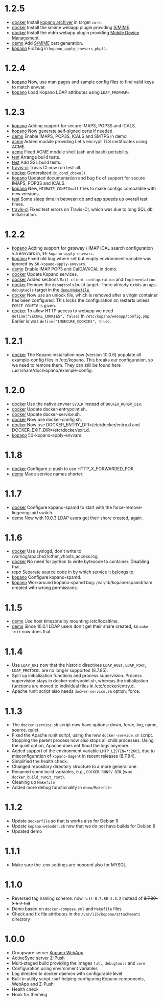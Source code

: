 # 1.2.5

- [docker](Dockerfile) Install [kopano archiver](https://documentation.kopano.io/kopano_archiver_manual/) in target `core`.
- [docker](Dockerfile) Install the smime webapp plugin providing [S/MIME](https://kopano.com/blog/s-mime-plugin-description/).
- [docker](Dockerfile) Install the mdm webapp plugin providing [Mobile Device Management](https://documentation.kopano.io/webapp_mdm_manual/).
- [demo](demo) Add [S/MIME](https://kopano.com/blog/s-mime-plugin-description/) cert generation.
- [kopano](src/kopano/entry.d/10-kopano-common) Fix bug in `kopano_apply_envvars_php()`.

# 1.2.4

- [kopano](src/kopano) Now, use man pages and sample config files to find valid keys to match envvar.
- [kopano](src/kopano) Load Kopano LDAP attributes using `LDAP_PROPMAP=`.

# 1.2.3

- [kopano](src/kopano) Adding support for secure IMAPS, POP3S and ICALS.
- [kopano](src/kopano) Now generate self-signed certs if needed.
- [demo](demo) Enable IMAPS, POP3S, ICALS and SMTPS in demo.
- [acme](src/acme) Added module providing Let's encrypt TLS certificates using ACME.
- [acme](src/acme) Fixed ACME module shell (ash and bash) portability.
- [test](test/Makefile) Arrange build tests.
- [test](test/Makefile) Add SSL build tests.
- [travis-ci](.travis.yml) Travis CI now run test-all.
- [docker](src/docker/bin/docker-config.sh) Generalized `dc_cond_chown()`.
- [kopano](src/kopano) Updated documentation and bug fix of support for secure IMAPS, POP3S and ICALS.
- [kopano](src/kopano) New, `MIGRATE_CONFIG=all` tries to make configs compatible with new versions.
- [test](test/Makefile) Some sleep time in between db and app speeds up overall test times.
- [travis-ci](.travis.yml) Fixed test errors on Travis-CI, which was due to long SQL db initialization.

# 1.2.2

- [kopano](src/kopano) Adding support for gateway / IMAP iCAL search configuration via envvars in, `50-kopano-apply-envvars`.
- [kopano](src/kopano) Fixed old bug where set but empty environment variable was ignored by `50-kopano-apply-envvars`.
- [demo](demo) Enable IMAP POP3 and CalDAV/iCAL in demo.
- [docker](Dockerfile) Update Kopano services.
- [docker](README.md) Added sections `Mail client configuration` and `Implementation`.
- [docker](Dockerfile) Remove the `debugtools` build target. There already exists an `app-debugtools` target in the [`demo/Makefile`](demo/Makefile).
- [docker](Dockerfile) Now use an unlock file, which is removed after a virgin container has been configured. This locks the configuration on restarts unless `FORCE_CONFIG` is given.
- [docker](Dockerfile) To allow HTTP access to webapp we need `define("SECURE_COOKIES", false)` in `/etc/kopano/webapp/config.php`. Earlier is was `define("INSECURE_COOKIES", true)`.

# 1.2.1

- [docker](Dockerfile) The Kopano installation now (version 10.0.6) populate all example-config files in /etc/kopano. This breaks our configuration, so we need to remove them. They can still be found here /usr/share/doc/kopano/example-config.

# 1.2.0

- [docker](src/docker) Use the native envvar `SVDIR` instead of `DOCKER_RUNSV_DIR`.
- [docker](src/docker) Update docker-entrypoint.sh.
- [docker](src/docker) Update docker-service.sh.
- [docker](src/docker) Now use docker-config.sh.
- [docker](src/docker) Now use DOCKER_ENTRY_DIR=/etc/docker/entry.d and DOCKER_EXIT_DIR=/etc/docker/exit.d.
- [kopano](src/kopano) 50-kopano-apply-envvars.

# 1.1.8

- [docker](Dockerfile) Configure z-push to use HTTP_X_FORWARDED_FOR.
- [demo](demo) Made service names shorter.

# 1.1.7

- [docker](Dockerfile) Configure kopano-spamd to start with the force-remove-lingering-pid switch.
- [demo](demo) Now with 10.0.3 LDAP users get their share created, again.

# 1.1.6

- [docker](Dockerfile) Use syslogd, don't write to /var/log/apache2/other_vhosts_access.log.
- [docker](Dockerfile) No need for python to write bytecode to container. Disabling that.
- [repo](src) Separate source code in by which service it belongs to.
- [kopano](src/kopano) Configure kopano-spamd.
- [kopano](src/kopano) Workaround kopano-spamd bug: /var/lib/kopano/spamd/ham created with wrong permissions.

# 1.1.5

- [demo](demo) Use host timezone by mounting /etc/localtime.
- [demo](demo) Since 10.0.1 LDAP users don't get their share created, so `make init` now does that.

# 1.1.4

- Use `LDAP_URI` now that the historic directives `LDAP_HOST`, `LDAP_PORT`, `LDAP_PROTOCOL` are no longer supported (8.7.85).
- Split up initialization functions and process supervision. Process supervision stays in docker-entrypoint.sh, whereas the initialization functions are moved to individual files in /etc/docker/entry.d.
- Apache runit script also needs `docker-service.sh` option; force.

# 1.1.3

- The `docker-service.sh` script now have options:  down, force, log, name, source, quiet.
- Fixed the Apache runit script, using the new `docker-service.sh` script. Stopping the parent process now also stops all child processes. Using the quiet option, Apache does not flood the logs anymore.
- Added support of the environment variable `LMTP_LISTEN=*:2003`, due to misconfiguration of `kopano-dagent` in recent releases (8.7.84).
- Simplified the health check.
- Changed repository directory structure to a more general one.
- Renamed some build variables, e.g., `DOCKER_RUNSV_DIR` (was `docker_build_runit_root`).
- Cleaning up `Makefile`
- Added more debug functionality in `demo/Makefile`

# 1.1.2

- Update `Dockerfile` so that is works also for Debian 9
- Update `kopano-webaddr.sh` now that we do not have builds for Debian 8
- Updated demo

# 1.1.1

- Make sure the .env settings are honored also for MYSQL

# 1.1.0

- Reversed tag naming scheme. now `full-8.7.80-3.5.2` instead of ~~8.7.80-3.5.2-full~~
- Demo based on `docker-compose.yml` and `Makefile` files
- Check and fix file attributes in the `/var/lib/kopano/attachments` directory

# 1.0.0

- Groupware server [Kopano WebApp](https://kopano.io/)
- ActiveSync server [Z-Push](http://z-push.org/)
- Multi-staged build providing the images `full`, `debugtools` and `core`
- Configuration using environment variables
- Log directed to docker daemon with configurable level
- Built in utility script `conf` helping configuring Kopano components, WebApp and Z-Push
- Health check
- Hook for theming

